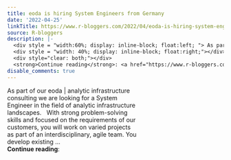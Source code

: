 ```yaml
---
title: eoda is hiring System Engineers from Germany
date: '2022-04-25'
linkTitle: https://www.r-bloggers.com/2022/04/eoda-is-hiring-system-engineers-from-germany/
source: R-bloggers
description: |-
  <div style = "width:60%; display: inline-block; float:left; "> As part of our eoda &#124; analytic infrastructure consulting we are looking for a System Engineer in the field of analytic infrastructure landscapes.   With strong problem-solving skills and focused on the requirements of our customers, you will work on varied projects as part of an interdisciplinary, agile team. You develop existing ...</div>
  <div style = "width: 40%; display: inline-block; float:right;"></div>
  <div style="clear: both;"></div>
  <strong>Continue reading</strong>: <a href="https://www.r-bloggers.com/2022/04/eoda-is-hi ...
disable_comments: true
---
```

<div style = "width:60%; display: inline-block; float:left; "> As part of our eoda &#124; analytic infrastructure consulting we are looking for a System Engineer in the field of analytic infrastructure landscapes.   With strong problem-solving skills and focused on the requirements of our customers, you will work on varied projects as part of an interdisciplinary, agile team. You develop existing ...</div>
<div style = "width: 40%; display: inline-block; float:right;"></div>
<div style="clear: both;"></div>
<strong>Continue reading</strong>: <a href="https://www.r-bloggers.com/2022/04/eoda-is-hi ...